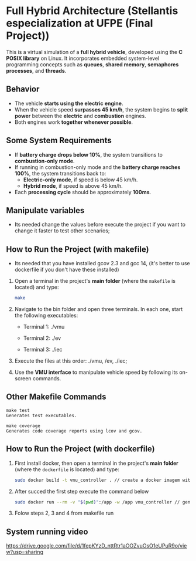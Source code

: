 # Full Hybrid Architecture (Stellantis especialization at UFPE (Final Project))

This is a virtual simulation of a **full hybrid vehicle**, developed using the **C POSIX library** on Linux. It incorporates embedded system-level programming concepts such as **queues**, **shared memory**, **semaphores** **processes**, and **threads**.

## Behavior

- The vehicle **starts using the electric engine**.
- When the vehicle speed **surpasses 45 km/h**, the system begins to **split power** between the **electric** and **combustion** engines.
- Both engines work **together whenever possible**.

## Some System Requirements

- If **battery charge drops below 10%**, the system transitions to **combustion-only mode**.
- If running in combustion-only mode and the **battery charge reaches 100%**, the system transitions back to:
  - **Electric-only mode**, if speed is below 45 km/h.
  - **Hybrid mode**, if speed is above 45 km/h.
- Each **processing cycle** should be approximately **100ms**.

## Manipulate variables

- Its needed change the values before execute the project if you want to change it faster to test other scenarios;

## How to Run the Project (with makefile)
- Its needed that you have installed gcov 2.3 and gcc 14, (it's better to use dockerfile if you don't have these installed)

1. Open a terminal in the project's **main folder** (where the `makefile` is located) and type:
   ```bash
   make
2. Navigate to the bin folder and open three terminals. In each one, start the following executables:

   - Terminal 1:
         ./vmu
        
   - Terminal 2:
         ./ev

   - Terminal 3:
         ./iec

3. Execute the files at this order: ./vmu, /ev, ./iec;

4. Use the **VMU interface** to manipulate vehicle speed by following its on-screen commands.

## Other Makefile Commands

    make test
    Generates test executables.

    make coverage
    Generates code coverage reports using lcov and gcov.

## How to Run the Project (with dockerfile)

1. First install docker, then open a terminal in the project's **main folder** (where the `dockerfile` is located) and type:
   ```bash
   sudo docker build -t vmu_controller . // create a docker imagem with all requirements

2. After succed the first step execute the command below
   ```bash
   sudo docker run --rm -v "$(pwd)":/app -w /app vmu_controller // generate binary folder with executables and coverage test folder

3. Folow steps 2, 3 and 4 from makefile run

## System running video
https://drive.google.com/file/d/1fepKYzD_nttRtr1aOOZvuOsO1eUPuR9o/view?usp=sharing


